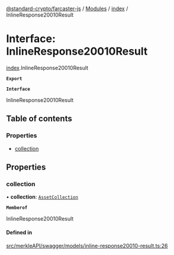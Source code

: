 [@standard-crypto/farcaster-js](../README.md) / [Modules](../modules.md) / [index](../modules/index.md) / InlineResponse20010Result

# Interface: InlineResponse20010Result

[index](../modules/index.md).InlineResponse20010Result

**`Export`**

**`Interface`**

InlineResponse20010Result

## Table of contents

### Properties

- [collection](index.InlineResponse20010Result.md#collection)

## Properties

### collection

• **collection**: [`AssetCollection`](index.AssetCollection.md)

**`Memberof`**

InlineResponse20010Result

#### Defined in

[src/merkleAPI/swagger/models/inline-response20010-result.ts:26](https://github.com/standard-crypto/farcaster-js/blob/main/src/merkleAPI/swagger/models/inline-response20010-result.ts#L26)
